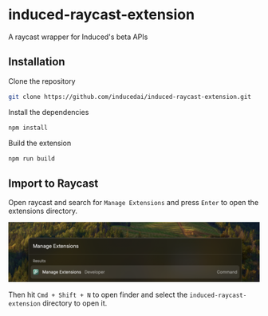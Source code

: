 # induced-raycast-extension

A raycast wrapper for Induced's beta APIs

## Installation

Clone the repository

```bash
git clone https://github.com/inducedai/induced-raycast-extension.git
```

Install the dependencies

```bash
npm install
```

Build the extension

```bash
npm run build
```

## Import to Raycast

Open raycast and search for `Manage Extensions` and press `Enter` to open the extensions directory. 

![Manage Extensions](/images/1.png)



Then hit `Cmd + Shift + N` to open finder and select the `induced-raycast-extension` directory to open it.
